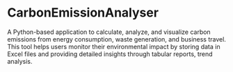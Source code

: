 # CarbonEmissionAnalyser
A Python-based application to calculate, analyze, and visualize carbon emissions from energy consumption, waste generation, and business travel. This tool helps users monitor their environmental impact by storing data in Excel files and providing detailed insights through tabular reports, trend analysis.
